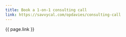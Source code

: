```yaml
---
title: Book a 1-on-1 consulting call
link: https://savvycal.com/opdavies/consulting-call
---
```


{{ page.link }}
